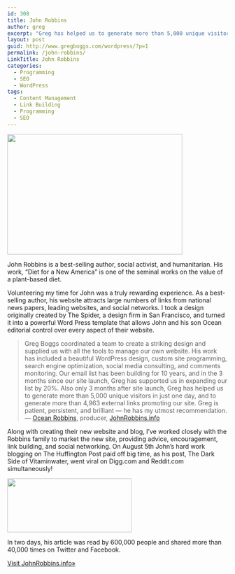```yaml
---
id: 308
title: John Robbins
author: greg
excerpt: "Greg has helped us to generate more than 5,000 unique visitors in just one day, and to generate more than 4,963 external links promoting our site."
layout: post
guid: http://www.gregboggs.com/wordpress/?p=1
permalink: /john-robbins/
LinkTitle: John Robbins
categories:
  - Programming
  - SEO
  - WordPress
tags:
  - Content Management
  - Link Building
  - Programming
  - SEO
---
```

<img class="alignleft size-medium wp-image-19" title="johnrobbins2" alt="" src="/wp-content/uploads/2010/09/johnrobbins2-600x413.jpg" width="400" height="275" />

John Robbins is a best-selling author, social activist, and humanitarian. His work, &#8220;Diet for a New America&#8221; is one of the seminal works on the value of a plant-based diet.

Volunteering my time for John was a truly rewarding experience. As a best-selling author, his website attracts large numbers of links from national news papers, leading websites, and social networks. I took a design originally created by The Spider, a design firm in San Francisco, and turned it into a powerful Word Press template that allows John and his son Ocean editorial control over every aspect of their website.

> Greg Boggs coordinated a team to create a striking design and supplied us with all the tools to manage our own website. His work has included a beautiful WordPress design, custom site programming, search engine optimization, social media consulting, and comments monitoring. Our email list has been building for 10 years, and in the 3 months since our site launch, Greg has supported us in expanding our list by 20%. Also only 3 months after site launch, Greg has helped us to generate more than 5,000 unique visitors in just one day, and to generate more than 4,963 external links promoting our site. Greg is patient, persistent, and brilliant — he has my utmost recommendation.  
> — [Ocean Robbins][1], producer, [JohnRobbins.info][2]

Along with creating their new website and blog, I&#8217;ve worked closely with the Robbins family to market the new site, providing advice, encouragement, link building, and social networking. On August 5th John&#8217;s hard work blogging on The Huffington Post paid off big time, as his post, The Dark Side of Vitaminwater, went viral on Digg.com and Reddit.com simultaneously!

<img class="alignleft size-thumbnail wp-image-45" title="johnrobbinsinfo-traffic" alt="" src="http://www.gregboggs.com/wp-content/uploads/2010/09/johnrobbinsinfo-traffic-284x123.png" width="284" height="123" />

In two days, his article was read by 600,000 people and shared more than 40,000 times on Twitter and Facebook.

[Visit JohnRobbins.info»][3]

 [1]: http://www.oceanrobbins.com/
 [2]: http://www.johnrobbins.info/
 [3]: http://www.johnrobbins.info